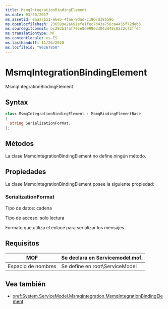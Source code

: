 ```yaml
---
title: MsmqIntegrationBindingElement
ms.date: 03/30/2017
ms.assetid: eaaa7651-e6e5-4fae-9dad-c1867d38b586
ms.openlocfilehash: 236589e2a691efe1fec7b43a758ca4455f72deb3
ms.sourcegitcommit: bc293b14af795e0e999e3304dd40c0222cf2ffe4
ms.translationtype: MT
ms.contentlocale: es-ES
ms.lasthandoff: 11/26/2020
ms.locfileid: "96267850"
---
```

# <a name="msmqintegrationbindingelement"></a>MsmqIntegrationBindingElement

MsmqIntegrationBindingElement  
  
## <a name="syntax"></a>Syntax  
  
```csharp  
class MsmqIntegrationBindingElement : MsmqBindingElementBase  
{  
  string SerializationFormat;  
};  
```  
  
## <a name="methods"></a>Métodos  

 La clase MsmqIntegrationBindingElement no define ningún método.  
  
## <a name="properties"></a>Propiedades  

 La clase MsmqIntegrationBindingElement posee la siguiente propiedad:  
  
### <a name="serializationformat"></a>SerializationFormat  

 Tipo de datos: cadena  
  
 Tipo de acceso: solo lectura  
  
 Formato que utiliza el enlace para serializar los mensajes.  
  
## <a name="requirements"></a>Requisitos  
  
|MOF|Se declara en Servicemodel.mof.|  
|---------|-----------------------------------|  
|Espacio de nombres|Se define en root\ServiceModel|  
  
## <a name="see-also"></a>Vea también

- <xref:System.ServiceModel.MsmqIntegration.MsmqIntegrationBindingElement>
